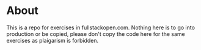 # About
This is a repo for exercises in fullstackopen.com. Nothing here is to go into production or be copied, please don't copy the code here for the same exercises as plaigarism is forbidden.